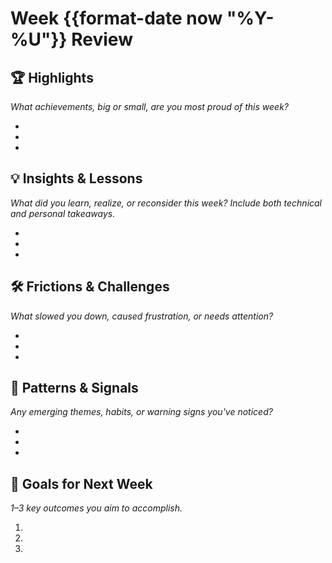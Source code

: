 # Week {{format-date now "%Y-%U"}} Review

## 🏆 Highlights
*What achievements, big or small, are you most proud of this week?*

-
-
-

## 💡 Insights & Lessons
*What did you learn, realize, or reconsider this week? Include both technical and personal takeaways.*

-
-
-

## 🛠️ Frictions & Challenges
*What slowed you down, caused frustration, or needs attention?*

-
-
-

## 🔭 Patterns & Signals
*Any emerging themes, habits, or warning signs you've noticed?*

-
-
-

## 🎯 Goals for Next Week
*1–3 key outcomes you aim to accomplish.*

1.
2.
3.

